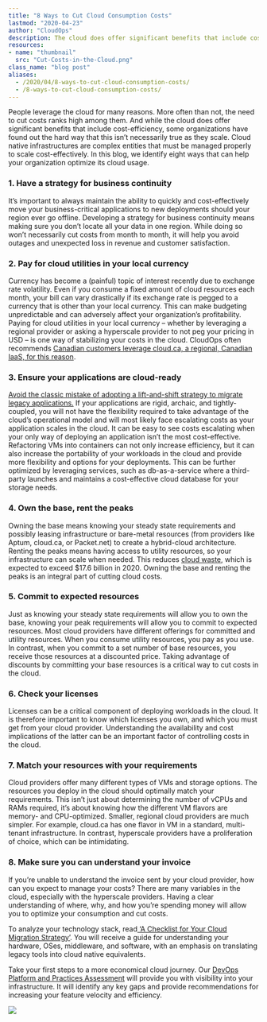 ```yaml
---
title: "8 Ways to Cut Cloud Consumption Costs"
lastmod: "2020-04-23"
author: "CloudOps"
description: The cloud does offer significant benefits that include cost-efficiency, but certain best practices must be followed.
resources:
- name: "thumbnail"
  src: "Cut-Costs-in-the-Cloud.png"
class_name: "blog post"
aliases:
  - /2020/04/8-ways-to-cut-cloud-consumption-costs/
  - /8-ways-to-cut-cloud-consumption-costs/
---
```



<p>People leverage the cloud for many reasons. More often than not, the need to cut costs ranks high among them. And while the cloud does offer significant benefits that include cost-efficiency, some organizations have found out the hard way that this isn’t necessarily true as they scale. Cloud native infrastructures are complex entities that must be managed properly to scale cost-effectively. In this blog, we identify eight ways that can help your organization optimize its cloud usage.</p>

<h3>1. Have a strategy for business continuity</h3>

<p>It’s important to always maintain the ability to quickly and cost-effectively move your business-critical applications to new deployments should your region ever go offline. Developing a strategy for business continuity means making sure you don’t locate all your data in one region. While doing so won’t necessarily cut costs from month to month, it will help you avoid outages and unexpected loss in revenue and customer satisfaction.</p>

<h3>2. Pay for cloud utilities in your local currency</h3>

<p>Currency has become a (painful) topic of interest recently due to exchange rate volatility. Even if you consume a fixed amount of cloud resources each month, your bill can vary drastically if its exchange rate is pegged to a currency that is other than your local currency. This can make budgeting unpredictable and can adversely affect your organization’s profitability. Paying for cloud utilities in your local currency – whether by leveraging a regional provider or asking a hyperscale provider to not peg your pricing in USD – is one way of stabilizing your costs in the cloud. CloudOps often recommends <a href="https://cloud.ca/">Canadian customers leverage cloud.ca, a regional, Canadian IaaS, for this reason</a>.</p>

<h3>3. Ensure your applications are cloud-ready</h3>

<p><a href="https://www.cloudops.com/2018/08/how-to-choose-a-cloud-provider-6-factors-to-think-about-when-migrating-to-the-cloud/">Avoid the classic mistake of adopting a lift-and-shift strategy to migrate legacy applications.</a> If your applications are rigid, archaic, and tightly-coupled, you will not have the flexibility required to take advantage of the cloud’s operational model and will most likely face escalating costs as your application scales in the cloud. It can be easy to see costs escalating when your only way of deploying an application isn’t the most cost-effective. Refactoring VMs into containers can not only increase efficiency, but it can also increase the portability of your workloads in the cloud and provide more flexibility and options for your deployments. This can be further optimized by leveraging services, such as db-as-a-service where a third-party launches and maintains a cost-effective cloud database for your storage needs.</p>

<h3>4. Own the base, rent the peaks</h3>

<p>Owning the base means knowing your steady state requirements and possibly leasing infrastructure or bare-metal resources (from providers like Aptum, cloud.ca, or Packet.net) to create a hybrid-cloud architecture. Renting the peaks means having access to utility resources, so your infrastructure can scale when needed. This reduces <a href="https://devops.com/the-cloud-is-booming-but-so-is-cloud-waste/">cloud waste</a>, which is expected to exceed $17.6 billion in 2020. Owning the base and renting the peaks is an integral part of cutting cloud costs.</p>

<h3>5. Commit to expected resources</h3>

<p>Just as knowing your steady state requirements will allow you to own the base, knowing your peak requirements will allow you to commit to expected resources. Most cloud providers have different offerings for committed and utility resources. When you consume utility resources, you pay as you use. In contrast, when you commit to a set number of base resources, you receive those resources at a discounted price. Taking advantage of discounts by committing your base resources is a critical way to cut costs in the cloud.</p>

<h3>6. Check your licenses</h3>

<p>Licenses can be a critical component of deploying workloads in the cloud. It is therefore important to know which licenses you own, and which you must get from your cloud provider. Understanding the availability and cost implications of the latter can be an important factor of controlling costs in the cloud.</p>

<h3>7. Match your resources with your requirements</h3>

<p>Cloud providers offer many different types of VMs and storage options. The resources you deploy in the cloud should optimally match your requirements. This isn’t just about determining the number of vCPUs and RAMs required, it’s about knowing how the different VM flavors are memory- and CPU-optimized. Smaller, regional cloud providers are much simpler. For example, cloud.ca has one flavor in VM in a standard, multi-tenant infrastructure. In contrast, hyperscale providers have a proliferation of choice, which can be intimidating.</p>

<h3>8. Make sure you can understand your invoice</h3>

<p>If you’re unable to understand the invoice sent by your cloud provider, how can you expect to manage your costs? There are many variables in the cloud, especially with the hyperscale providers. Having a clear understanding of where, why, and how you’re spending money will allow you to optimize your consumption and cut costs.</p>

<p>To analyze your technology stack, read<a href="/resources/white-papers/a-checklist-for-your-cloud-migration-strategy/"> ‘A Checklist for Your Cloud Migration Strategy’</a>. You will receive a guide for understanding your hardware, OSes, middleware, and software, with an emphasis on translating legacy tools into cloud native equivalents.</p>

<p>Take your first steps to a more economical cloud journey. Our <a href="/devops-platform-practices-assessment/">DevOps Platform and Practices Assessment</a> will provide you with visibility into your infrastructure. It will identify any key gaps and provide recommendations for increasing your feature velocity and efficiency.</p>

<div class="row">
    <div class="col-xl-8 offset-xl-2 col-lg-10 offset-lg-1 col-md-10 offset-md-1 col-sm-12 col-xs-12 cta-image">
    <a href="/resources/white-papers/how-to-initiate-devops-transformation-by-assessing-culture-and-processes/">
      <img src="/images/blog/cta/white-paper.jpeg">
    </a>
    </div>
</div>
